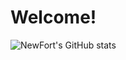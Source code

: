 # Welcome!
![NewFort's GitHub stats](https://github-readme-stats.vercel.app/api?username=New-Fort&show_icons=true&theme=radical)
